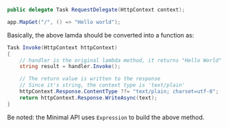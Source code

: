 
```C#
public delegate Task RequestDelegate(HttpContext context);
```



```C#
app.MapGet("/", () => "Hello world");
```

Basically, the above lamda should be converted into a function as:

```C#
Task Invoke(HttpContext httpContext)
{
    // handler is the original lambda method, it returns "Hello World" and no parameter
    string result = handler.Invoke();

    // The return value is written to the response
    // Since it's string, the context type is 'text/plain'
    httpContext.Response.ContentType ??= "text/plain; charset=utf-8";
    return httpContext.Response.WriteAsync(text);
}
```

Be noted: the Minimal API uses `Expression` to build the above method.